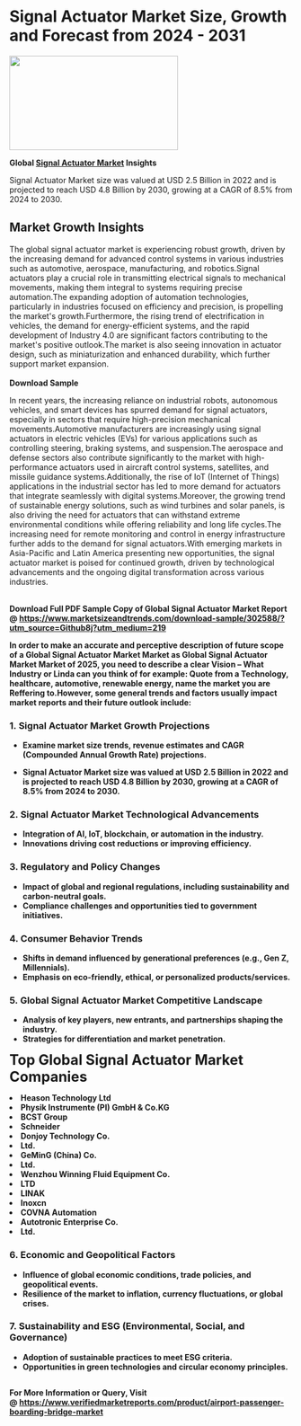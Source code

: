 <H1>Signal Actuator Market Size, Growth and Forecast from 2024 - 2031</H1><img class="aligncenter size-medium wp-image-584254" src="https://thirdeyenews.in/wp-content/uploads/2024/09/Global-Market-Research-300x168.jpeg" alt="" width="300" height="168" /><p><strong>Global&nbsp;<a href="https://www.marketsizeandtrends.com/download-sample/302588/?utm_source=Github8j?utm_medium=219">Signal Actuator Market</a> Insights</strong></p><p>Signal Actuator Market size was valued at USD 2.5 Billion in 2022 and is projected to reach USD 4.8 Billion by 2030, growing at a CAGR of 8.5% from 2024 to 2030.</p><p><h2>Market Growth Insights</h2> <p>The global signal actuator market is experiencing robust growth, driven by the increasing demand for advanced control systems in various industries such as automotive, aerospace, manufacturing, and robotics.Signal actuators play a crucial role in transmitting electrical signals to mechanical movements, making them integral to systems requiring precise automation.The expanding adoption of automation technologies, particularly in industries focused on efficiency and precision, is propelling the market's growth.Furthermore, the rising trend of electrification in vehicles, the demand for energy-efficient systems, and the rapid development of Industry 4.0 are significant factors contributing to the market's positive outlook.The market is also seeing innovation in actuator design, such as miniaturization and enhanced durability, which further support market expansion.<br><br><strong>Download Sample</strong></p> <p>In recent years, the increasing reliance on industrial robots, autonomous vehicles, and smart devices has spurred demand for signal actuators, especially in sectors that require high-precision mechanical movements.Automotive manufacturers are increasingly using signal actuators in electric vehicles (EVs) for various applications such as controlling steering, braking systems, and suspension.The aerospace and defense sectors also contribute significantly to the market with high-performance actuators used in aircraft control systems, satellites, and missile guidance systems.Additionally, the rise of IoT (Internet of Things) applications in the industrial sector has led to more demand for actuators that integrate seamlessly with digital systems.Moreover, the growing trend of sustainable energy solutions, such as wind turbines and solar panels, is also driving the need for actuators that can withstand extreme environmental conditions while offering reliability and long life cycles.The increasing need for remote monitoring and control in energy infrastructure further adds to the demand for signal actuators.With emerging markets in Asia-Pacific and Latin America presenting new opportunities, the signal actuator market is poised for continued growth, driven by technological advancements and the ongoing digital transformation across various industries.<br><br><strong></p><p><span class=""><strong>Download Full PDF Sample Copy of Global Signal Actuator Market Report</strong> @ <a href="https://www.marketsizeandtrends.com/download-sample/302588/?utm_source=Github8j?utm_medium=219" target="_blank">https://www.marketsizeandtrends.com/download-sample/302588/?utm_source=Github8j?utm_medium=219</a></span></p><p>In order to make an accurate and perceptive description of future scope of a Global&nbsp;Signal Actuator Market Market as Global&nbsp;Signal Actuator Market Market of 2025, you need to describe a clear Vision &ndash; What Industry or Linda can you think of for example: Quote from a Technology, healthcare, automotive, renewable energy, name the market you are Reffering to.However, some general trends and factors usually impact market reports and their future outlook include:</p><h3>1.&nbsp;<strong>Signal Actuator Market Growth Projections</strong></h3><ul><li>Examine market size trends, revenue estimates and CAGR (Compounded Annual Growth Rate) projections.</li><li><p>Signal Actuator Market size was valued at USD 2.5 Billion in 2022 and is projected to reach USD 4.8 Billion by 2030, growing at a CAGR of 8.5% from 2024 to 2030.</p></li></ul><h3>2.&nbsp;<strong>Signal Actuator Market Technological Advancements</strong></h3><ul><li>Integration of AI, IoT, blockchain, or automation in the industry.</li><li>Innovations driving cost reductions or improving efficiency.</li></ul><h3>3.&nbsp;<strong>Regulatory and Policy Changes</strong></h3><ul><li>Impact of global and regional regulations, including sustainability and carbon-neutral goals.</li><li>Compliance challenges and opportunities tied to government initiatives.</li></ul><h3>4.&nbsp;<strong>Consumer Behavior Trends</strong></h3><ul><li>Shifts in demand influenced by generational preferences (e.g., Gen Z, Millennials).</li><li>Emphasis on eco-friendly, ethical, or personalized products/services.</li></ul><h3>5.&nbsp;<strong>Global Signal Actuator Market Competitive Landscape</strong></h3><ul><li>Analysis of key players, new entrants, and partnerships shaping the industry.</li><li>Strategies for differentiation and market penetration.</li></ul><p data-pm-slice="1 1 []"><span style="color: inherit; font-family: inherit; font-size: 25px;">Top Global Signal Actuator Market Companies</span></p><div class="" data-test-id=""><p><li>Heason Technology Ltd</li><li> Physik Instrumente (PI) GmbH & Co.KG</li><li> BCST Group</li><li> Schneider</li><li> Donjoy Technology Co.</li><li> Ltd.</li><li> GeMinG (China) Co.</li><li> Ltd.</li><li> Wenzhou Winning Fluid Equipment Co.</li><li>LTD</li><li> LINAK</li><li> Inoxcn</li><li> COVNA Automation</li><li> Autotronic Enterprise Co.</li><li> Ltd.</li></p></div><h3>6.&nbsp;<strong>Economic and Geopolitical Factors</strong></h3><ul><li>Influence of global economic conditions, trade policies, and geopolitical events.</li><li>Resilience of the market to inflation, currency fluctuations, or global crises.</li></ul><h3>7.&nbsp;<strong>Sustainability and ESG (Environmental, Social, and Governance)</strong></h3><ul><li>Adoption of sustainable practices to meet ESG criteria.</li><li>Opportunities in green technologies and circular economy principles.</li></ul><h2><strong style="font-size: 14px;">For More Information or Query, Visit @&nbsp;</strong><a style="background-color: #ffffff; font-size: 14px;" href="https://www.marketsizeandtrends.com/report/signal-actuator-market/" target="_blank">https://www.verifiedmarketreports.com/product/airport-passenger-boarding-bridge-market</a></h2>
